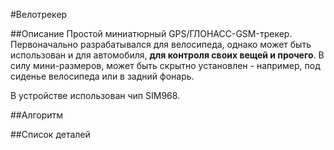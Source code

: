 #Велотрекер

##Описание
Простой миниатюрный GPS/ГЛОНАСС-GSM-трекер. Первоначально разрабатывался для велосипеда, однако может быть использован и для автомобиля, **для контроля своих вещей и прочего**. В силу мини-размеров, может быть скрытно установлен - например, под сиденье велосипеда или в задний фонарь.

В устройстве использован чип SIM968.

##Алгоритм


##Список деталей